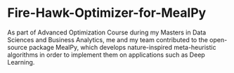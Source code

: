# Fire-Hawk-Optimizer-for-MealPy
As part of Advanced Optimization Course during my Masters in Data Sciences and Business Analytics, me and my team contributed to the open-source package MealPy, which develops nature-inspired meta-heuristic algorithms in order to implement them on applications such as Deep Learning.
